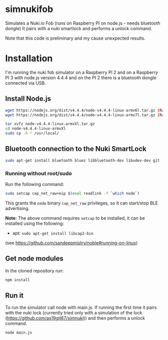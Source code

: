 # simnukifob
Simulates a Nuki.io Fob (runs on Raspberry PI on node.js - needs bluetooth dongle)
It pairs with a nuki smartlock and performs a unlock command.

Note that this code is preliminary and my cause unexpected results.

# Installation
I'm running the nuki fob simulator on a Raspberry PI 2 and on a Raspberry PI 3 with node.js version 4.4.4 and on the PI 2 there is a bluetooth dongle connected via USB.

## Install Node.js

```sh
wget https://nodejs.org/dist/v4.4.4/node-v4.4.4-linux-armv6l.tar.gz (Raspberry PI 2)
wget https://nodejs.org/dist/v4.4.4/node-v4.4.4-linux-armv7l.tar.gz (Raspberry PI 3)

tar xvfz node-v4.4.4-linux-armvXl.tar.gz
cd node-v4.4.4-linux-armvXl
sudo cp -R * /usr/local/
```
## Bluetooth connection to the Nuki SmartLock

```sh
sudo apt-get install bluetooth bluez libbluetooth-dev libudev-dev git
```

### Running without root/sudo

Run the following command:

```sh
sudo setcap cap_net_raw+eip $(eval readlink -f `which node`)
```

This grants the ```node``` binary ```cap_net_raw``` privileges, so it can start/stop BLE advertising.

__Note:__ The above command requires ```setcap``` to be installed, it can be installed using the following:

 * apt: ```sudo apt-get install libcap2-bin```

(see https://github.com/sandeepmistry/noble#running-on-linux)

## Get node modules
In the cloned repository run:
```sh
npm install
```

## Run it
To run the simulator call node with main.js. If running the first time it pairs with the nuki lock (currently tried only with a simulation of the lock (https://github.com/as19git67/simnuki)) and then performs a unlock command.

```sh
node main.js
```
